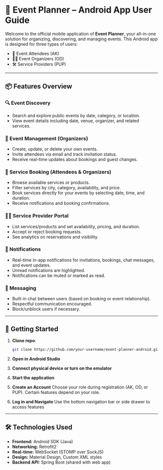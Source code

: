 # 📱 Event Planner – Android App User Guide

Welcome to the official mobile application of **Event Planner**, your all-in-one solution for organizing, discovering, and managing events. This Android app is designed for three types of users:

* 🎉 Event Attendees (AK)
* 🧑‍💼 Event Organizers (OD)
* 🛠️ Service Providers (PUP)

---

## 📦 Features Overview

### 🔍 Event Discovery

* Search and explore public events by date, category, or location.
* View event details including date, venue, organizer, and related services.

### 📆 Event Management (Organizers)

* Create, update, or delete your own events.
* Invite attendees via email and track invitation status.
* Receive real-time updates about bookings and guest changes.

### 🧾 Service Booking (Attendees & Organizers)

* Browse available services or products.
* Filter services by city, category, availability, and price.
* Book services directly for your events by selecting date, time, and duration.
* Receive notifications and booking confirmations.

### 🧑‍🔧 Service Provider Portal

* List services/products and set availability, pricing, and duration.
* Accept or reject booking requests.
* See analytics on reservations and visibility.

### 🔔 Notifications

* Real-time in-app notifications for invitations, bookings, chat messages, and event updates.
* Unread notifications are highlighted.
* Notifications can be muted or marked as read.

### 💬 Messaging

* Built-in chat between users (based on booking or event relationship).
* Respectful communication encouraged.
* Block/unblock users if necessary.

---

## 🚀 Getting Started

1. **Clone repo**:
   ```bash
   git clone https://github.com/your-username/event-planner-android.git

2. **Open in Android Studio**

3. **Connect physical device or turn on the emulator**
   
4. **Start the application**

5. **Create an Account**
   Choose your role during registration (AK, OD, or PUP).
   Certain features depend on your role.

6. **Log in and Navigate**
   Use the bottom navigation bar or side drawer to access features

---

## 🛠️ Technologies Used

* **Frontend:** Android SDK (Java)
* **Networking:** Retrofit2
* **Real-time:** WebSocket (STOMP over SockJS)
* **Design:** Material Design, Custom XML styles
* **Backend API:** Spring Boot (shared with web app)
